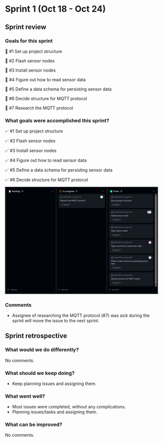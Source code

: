 # Sprint 1 (Oct 18 - Oct 24)

## Sprint review

### Goals for this sprint
🎯 #1 Set up project structure

🎯 #2 Flash sensor nodes

🎯 #3 Install sensor nodes

🎯 #4 Figure out how to read sensor data

🎯 #5 Define a data schema for persisting sensor data

🎯 #6 Decide structure for MQTT protocol

🎯 #7 Research the MQTT protocol

### What goals were accomplished this sprint?
✅ #1 Set up project structure

✅ #2 Flash sensor nodes

✅ #3 Install sensor nodes

✅ #4 Figure out how to read sensor data

✅ #5 Define a data schema for persisting sensor data

✅ #6 Decide structure for MQTT protocol

![sprint-1-backlog](../assets/sprint-1-backlog.png)

### Comments

- Assignee of researching the MQTT protocol (#7) was sick during the sprint will move the issue to the next sprint.

## Sprint retrospective

### What would we do differently?
No comments.

### What should we keep doing?
- Keep planning issues and assigning them.

### What went well?
- Most issues were completed, without any complications.
- Planning issues/tasks and assigning them.

### What can be improved?
No comments.

